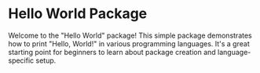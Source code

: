 # Hello World Package

Welcome to the "Hello World" package! This simple package demonstrates how to print "Hello, World!" in various programming languages. It's a great starting point for beginners to learn about package creation and language-specific setup.
